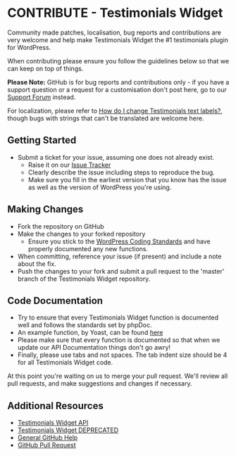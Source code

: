# CONTRIBUTE - Testimonials Widget

Community made patches, localisation, bug reports and contributions are very welcome and help make Testimonials Widget the #1 testimonials plugin for WordPress.

When contributing please ensure you follow the guidelines below so that we can keep on top of things.

**Please Note:** GitHub is for bug reports and contributions only - if you have a support question or a request for a customisation don't post here, go to our [Support Forum](http://wordpress.org/support/plugin/testimonials-widget) instead.

For localization, please refer to [How do I change Testimonials text labels?](https://axelerant.atlassian.net/wiki/display/WPFAQ/How+do+I+change+Testimonials+Widget+text+labels), though bugs with strings that can't be translated are welcome here.

## Getting Started

* Submit a ticket for your issue, assuming one does not already exist.
  * Raise it on our [Issue Tracker](https://github.com/michael-cannon/testimonials-widget/issues)
  * Clearly describe the issue including steps to reproduce the bug.
  * Make sure you fill in the earliest version that you know has the issue as well as the version of WordPress you're using.

## Making Changes

* Fork the repository on GitHub
* Make the changes to your forked repository
  * Ensure you stick to the [WordPress Coding Standards](http://codex.wordpress.org/WordPress_Coding_Standards) and have properly documented any new functions.
* When committing, reference your issue (if present) and include a note about the fix.
* Push the changes to your fork and submit a pull request to the 'master' branch of the Testimonials Widget repository.

## Code Documentation

* Try to ensure that every Testimonials Widget function is documented well and follows the standards set by phpDoc.
* An example function, by Yoast, can be found [here](https://gist.github.com/jdevalk/5574677)
* Please make sure that every function is documented so that when we update our API Documentation things don't go awry!
* Finally, please use tabs and not spaces. The tab indent size should be 4 for all Testimonials Widget code.

At this point you're waiting on us to merge your pull request. We'll review all pull requests, and make suggestions and changes if necessary.


## Additional Resources

* [Testimonials Widget API](https://github.com/michael-cannon/testimonials-widget/blob/master/API.md)
* [Testimonials Widget DEPRECATED](https://github.com/michael-cannon/testimonials-widget/blob/master/DEPRECATED.md)
* [General GitHub Help](http://help.github.com/)
* [GitHub Pull Request](http://help.github.com/send-pull-requests/)
